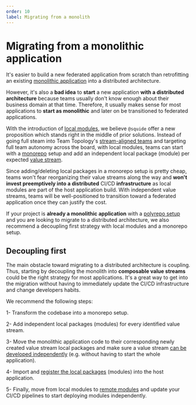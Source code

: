 ```yaml
---
order: 10
label: Migrating from a monolith
---
```


# Migrating from a monolithic application

It's easier to build a new federated application from scratch than retrofitting an existing [monolithic application](https://en.wikipedia.org/wiki/Monolithic_application) into a distributed architecture. 

However, it's also a **bad idea** to **start** a new application **with a distributed architecture** because teams usually don't know enough about their business domain at that time. Therefore, it usually makes sense for most applications to **start as monolithic** and later on be transitioned to federated applications.

With the introduction of [local modules](/references/registration/registerLocalModules.md), we believe `@squide` offer a new proposition which stands right in the middle of prior solutions. Instead of going full steam into Team Topology's [stream-aligned teams](https://www.shortform.com/blog/stream-aligned-teams/) and targeting full team autonomy across the board, with local modules, teams can start with a [monorepo](https://en.wikipedia.org/wiki/Monorepo) setup and add an independent local package (module) per expected [value stream](https://en.wikipedia.org/wiki/Value_stream).

Since adding/deleting local packages in a monorepo setup is pretty cheap, teams won't fear reorganizing their value streams along the way and **won't invest preemptively into a distributed** CI/CD **infrastructure** as local modules are part of the host application build. With independent value streams, teams will be well-positioned to transition toward a federated application once they can justify the cost.

If your project is **already a monolithic application** with a [polyrepo setup](https://github.com/joelparkerhenderson/monorepo-vs-polyrepo#what-is-polyrepo) and you are looking to migrate to a distributed architecture, we also recommend a decoupling first strategy with local modules and a monorepo setup.

## Decoupling first

The main obstacle toward migrating to a distributed architecture is coupling. Thus, starting by decoupling the monolith into **composable value streams** could be the right strategy for most applications. It's a great way to get into the migration without having to immediately update the CI/CD infrastructure and change developers habits.

We recommend the following steps:

1- Transform the codebase into a monorepo setup.

2- Add independent local packages (modules) for every identified value stream.

3- Move the monolithic application code to their corresponding newly created value stream local packages and make sure a value stream [can be developed independently](develop-a-module-in-isolation.md) (e.g. without having to start the whole application).

4- Import and [register the local packages](/references/registration/registerLocalModules.md) (modules) into the host application.

5- Finally, move from local modules to [remote modules](/references/registration/registerRemoteModules.md) and update your CI/CD pipelines to start deploying modules independently.
